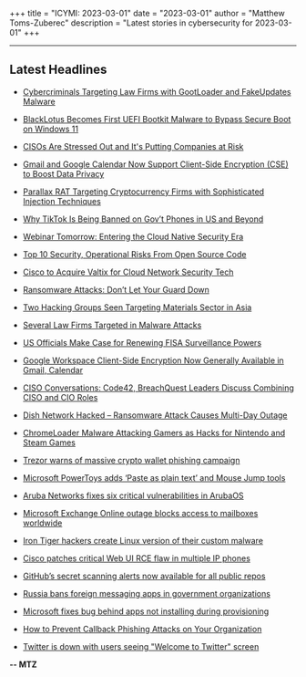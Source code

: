 +++
title = "ICYMI: 2023-03-01"
date = "2023-03-01"
author = "Matthew Toms-Zuberec"
description = "Latest stories in cybersecurity for 2023-03-01"
+++

---------------------------------------------------------------------------
## Latest Headlines
- [Cybercriminals Targeting Law Firms with GootLoader and FakeUpdates Malware](https://thehackernews.com/2023/03/cybercriminals-targeting-law-firms-with.html)

- [BlackLotus Becomes First UEFI Bootkit Malware to Bypass Secure Boot on Windows 11](https://thehackernews.com/2023/03/blacklotus-becomes-first-uefi-bootkit.html)

- [CISOs Are Stressed Out and It's Putting Companies at Risk](https://thehackernews.com/2023/03/cisos-are-stressed-out-and-its-putting.html)

- [Gmail and Google Calendar Now Support Client-Side Encryption (CSE) to Boost Data Privacy](https://thehackernews.com/2023/03/gmail-and-google-calendar-now-support.html)

- [Parallax RAT Targeting Cryptocurrency Firms with Sophisticated Injection Techniques](https://thehackernews.com/2023/03/parallax-rat-targeting-cryptocurrency.html)

- [Why TikTok Is Being Banned on Gov’t Phones in US and Beyond](https://www.securityweek.com/why-tiktok-is-being-banned-on-govt-phones-in-us-and-beyond/)

- [Webinar Tomorrow: Entering the Cloud Native Security Era](https://www.securityweek.com/webinar-tomorrow-entering-the-cloud-native-security-era/)

- [Top 10 Security, Operational Risks From Open Source Code](https://www.securityweek.com/top-10-security-operational-risks-from-open-source-code/)

- [Cisco to Acquire Valtix for Cloud Network Security Tech](https://www.securityweek.com/cisco-valtix-acquisition/)

- [Ransomware Attacks: Don’t Let Your Guard Down](https://www.securityweek.com/ransomware-attacks-dont-let-your-guard-down/)

- [Two Hacking Groups Seen Targeting Materials Sector in Asia](https://www.securityweek.com/two-hacking-groups-seen-targeting-materials-sector-in-asia/)

- [Several Law Firms Targeted in Malware Attacks](https://www.securityweek.com/several-law-firms-targeted-in-malware-attacks/)

- [US Officials Make Case for Renewing FISA Surveillance Powers](https://www.securityweek.com/us-officials-make-case-for-renewing-fisa-surveillance-powers/)

- [Google Workspace Client-Side Encryption Now Generally Available in Gmail, Calendar](https://www.securityweek.com/google-workspace-client-side-encryption-now-generally-available-in-gmail-calendar/)

- [CISO Conversations: Code42, BreachQuest Leaders Discuss Combining CISO and CIO Roles](https://www.securityweek.com/ciso-conversations-code42-breachquest-leaders-discuss-combining-ciso-and-cio-roles/)

- [Dish Network Hacked – Ransomware Attack Causes Multi-Day Outage](https://cybersecuritynews.com/dish-network-hacked/)

- [ChromeLoader Malware Attacking Gamers as Hacks for Nintendo and Steam Games](https://cybersecuritynews.com/chromeloader-malware-attacking-gamers/)

- [Trezor warns of massive crypto wallet phishing campaign](https://www.bleepingcomputer.com/news/security/trezor-warns-of-massive-crypto-wallet-phishing-campaign/)

- [Microsoft PowerToys adds ‘Paste as plain text’ and Mouse Jump tools](https://www.bleepingcomputer.com/news/microsoft/microsoft-powertoys-adds-paste-as-plain-text-and-mouse-jump-tools/)

- [Aruba Networks fixes six critical vulnerabilities in ArubaOS](https://www.bleepingcomputer.com/news/security/aruba-networks-fixes-six-critical-vulnerabilities-in-arubaos/)

- [Microsoft Exchange Online outage blocks access to mailboxes worldwide](https://www.bleepingcomputer.com/news/security/microsoft-exchange-online-outage-blocks-access-to-mailboxes-worldwide/)

- [Iron Tiger hackers create Linux version of their custom malware](https://www.bleepingcomputer.com/news/security/iron-tiger-hackers-create-linux-version-of-their-custom-malware/)

- [Cisco patches critical Web UI RCE flaw in multiple IP phones](https://www.bleepingcomputer.com/news/security/cisco-patches-critical-web-ui-rce-flaw-in-multiple-ip-phones/)

- [GitHub’s secret scanning alerts now available for all public repos](https://www.bleepingcomputer.com/news/security/github-s-secret-scanning-alerts-now-available-for-all-public-repos/)

- [Russia bans foreign messaging apps in government organizations](https://www.bleepingcomputer.com/news/security/russia-bans-foreign-messaging-apps-in-government-organizations/)

- [Microsoft fixes bug behind apps not installing during provisioning](https://www.bleepingcomputer.com/news/microsoft/microsoft-fixes-bug-behind-apps-not-installing-during-provisioning/)

- [How to Prevent Callback Phishing Attacks on Your Organization](https://www.bleepingcomputer.com/news/security/how-to-prevent-callback-phishing-attacks-on-your-organization/)

- [Twitter is down with users seeing "Welcome to Twitter" screen](https://www.bleepingcomputer.com/news/technology/twitter-is-down-with-users-seeing-welcome-to-twitter-screen/)

**-- MTZ**